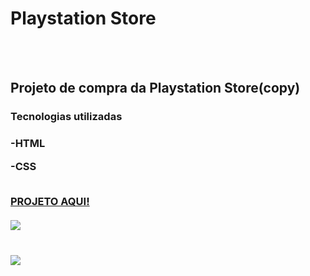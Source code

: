 <h1>Playstation Store</h1>
<br>
<br>
<h2>Projeto de compra da Playstation Store(copy)</h2>


<h3>Tecnologias utilizadas<h3>
<p>-HTML</p>
<p>-CSS</p>
<br>
<a href="https:https://edivilhian-h.github.io/Playstation-Store/">PROJETO AQUI!</a>
<br>

<br>
<img src="https://github.com/Edivilhian-H/Playstation-Store-main/blob/master/img/desktop.png?raw=true"/>
<br>
<br>
<br>
<img src="https://github.com/Edivilhian-H/Playstation-Store-main/blob/master/img/mobile.png?raw=true"/>
